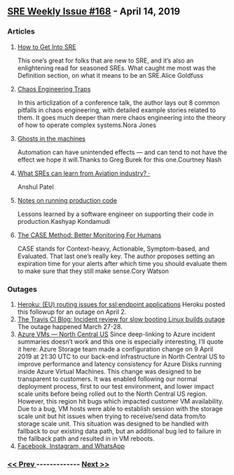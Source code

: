 ## [SRE Weekly Issue #168](https://sreweekly.com/sre-weekly-issue-168/) - April 14, 2019
### Articles

1. [How to Get Into SRE](https://blog.alicegoldfuss.com/how-to-get-into-sre/)

    This one’s great for folks that are new to SRE, and it’s also an enlightening read for seasoned SREs. What caught me most was the Definition section, on what it means to be an SRE.Alice Goldfuss
1. [Chaos Engineering Traps](https://medium.com/@njones_18523/chaos-engineering-traps-e3486c526059)

    In this articlization of a conference talk, the author lays out 8 common pitfalls in chaos engineering, with detailed example stories related to them. It goes much deeper than mere chaos engineering into the theory of how to operate complex systems.Nora Jones
1. [Ghosts in the machines](https://www.oreilly.com/ideas/ghosts-in-the-machines)

    Automation can have unintended effects — and can tend to not have the effect we hope it will.Thanks to Greg Burek for this one.Courtney Nash
1. [ What SREs can learn from Aviation industry? · ](https://www.anshulpatel.in/post/sre_aviation_process/)

    Anshul Patel
1. [Notes on running production code](https://kgrz.io/notes-on-running-production-code)

    Lessons learned by a software engineer on supporting their code in production.Kashyap Kondamudi
1. [The CASE Method: Better Monitoring For Humans](http://onemogin.com/monitoring/case-method-better-monitoring-for-humans.html)

    CASE stands for Context-heavy, Actionable, Symptom-based, and Evaluated. That last one’s really key. The author proposes setting an expiration time for your alerts after which time you should evaluate them to make sure that they still make sense.Cory Watson
### Outages

1. [Heroku: (EU) routing issues for ssl:endpoint applications](https://status.heroku.com/incidents/1762)
    Heroku posted this followup for an outage on April 2.
1. [The Travis CI Blog: Incident review for slow booting Linux builds outage](http://blog.travis-ci.com/2019-04-11-incident-review-slow-booting-Linux-builds-outage)
    The outage happened March 27-28.
1. [Azure VMs — North Central US](https://azure.microsoft.com/en-us/status/history/)
    Since deep-linking to Azure incident summaries doesn’t work and this one is especially interesting, I’ll quote it here:
Azure Storage team made a configuration change on 9 April 2019 at 21:30 UTC to our back-end infrastructure in North Central US to improve performance and latency consistency for Azure Disks running inside Azure Virtual Machines. This change was designed to be transparent to customers. It was enabled following our normal deployment process, first to our test environment, and lower impact scale units before being rolled out to the North Central US region. However, this region hit bugs which impacted customer VM availability. Due to a bug, VM hosts were able to establish session with the storage scale unit but hit issues when trying to receive/send data from/to storage scale unit. This situation was designed to be handled with fallback to our existing data path, but an additional bug led to failure in the fallback path and resulted in in VM reboots.
1. [Facebook, Instagram, and WhatsApp](https://www.theverge.com/2019/4/14/18310069/facebook-instagram-whatsapp-down-outage-issues)

### [ << Prev ](sreweekly-167.md) ------------- [ Next >> ](sreweekly-169.md)